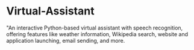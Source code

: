 # Virtual-Assistant
"An interactive Python-based virtual assistant with speech recognition, offering features like weather information, Wikipedia search, website and application launching, email sending, and more.
